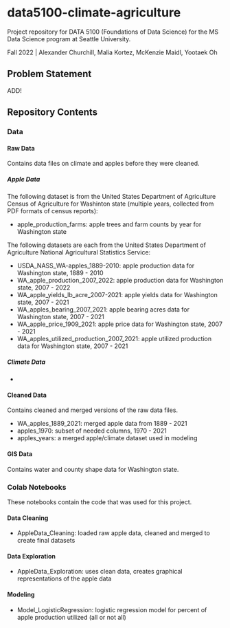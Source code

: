 # data5100-climate-agriculture
Project repository for DATA 5100 (Foundations of Data Science) for the MS Data Science program at Seattle University.

Fall 2022 | Alexander Churchill, Malia Kortez, McKenzie Maidl, Yootaek Oh

## Problem Statement
ADD!

## Repository Contents

### Data

#### Raw Data
Contains data files on climate and apples before they were cleaned.

##### Apple Data
The following dataset is from the United States Department of Agriculture Census of Agriculture for Washinton state (multiple years, collected from PDF formats of census reports):
- apple_production_farms: apple trees and farm counts by year for Washington state

The following datasets are each from the United States Department of Agriculture National Agricultural Statistics Service: 
- USDA_NASS_WA-apples_1889-2010: apple production data for Washington state, 1889 - 2010
- WA_apple_production_2007_2022: apple production data for Washington state, 2007 - 2022
- WA_apple_yields_lb_acre_2007-2021: apple yields data for Washington state, 2007 - 2021
- WA_apples_bearing_2007_2021: apple bearing acres data for Washington state, 2007 - 2021
- WA_apple_price_1909_2021: apple price data for Washington state, 2007 - 2021
- WA_apples_utilized_production_2007_2021: apple utilized production data for Washington state, 2007 - 2021

##### Climate Data
- 

#### Cleaned Data
Contains cleaned and merged versions of the raw data files.

- WA_apples_1889_2021: merged apple data from 1889 - 2021
- apples_1970: subset of needed columns, 1970 - 2021
- apples_years: a merged apple/climate dataset used in modeling

#### GIS Data
Contains water and county shape data for Washington state.

### Colab Notebooks
These notebooks contain the code that was used for this project.

#### Data Cleaning
- AppleData_Cleaning: loaded raw apple data, cleaned and merged to create final datasets

#### Data Exploration
- AppleData_Exploration: uses clean data, creates graphical representations of the apple data

#### Modeling
- Model_LogisticRegression: logistic regression model for percent of apple production utilized (all or not all) 
